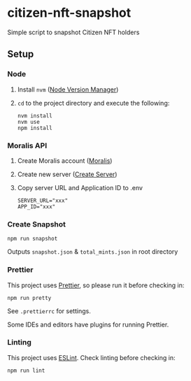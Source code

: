 # citizen-nft-snapshot

Simple script to snapshot Citizen NFT holders

## Setup

### Node

1.  Install `nvm` ([Node Version Manager](https://github.com/nvm-sh/nvm))
2.  `cd` to the project directory and execute the following:

    ```
    nvm install
    nvm use
    npm install
    ```

### Moralis API

1. Create Moralis account ([Moralis](https://moralis.io/))
2. Create new server ([Create Server](https://admin.moralis.io/servers))
3. Copy server URL and Application ID to .env

   ```
   SERVER_URL="xxx"
   APP_ID="xxx"
   ```

### Create Snapshot

```
npm run snapshot
```

Outputs `snapshot.json` & `total_mints.json` in root directory

### Prettier

This project uses [Prettier](https://prettier.io/), so please run it before checking in:

```
npm run pretty
```

See `.prettierrc` for settings.

Some IDEs and editors have plugins for running Prettier.

### Linting

This project uses [ESLint](https://eslint.org/). Check linting before checking in:

```
npm run lint
```
